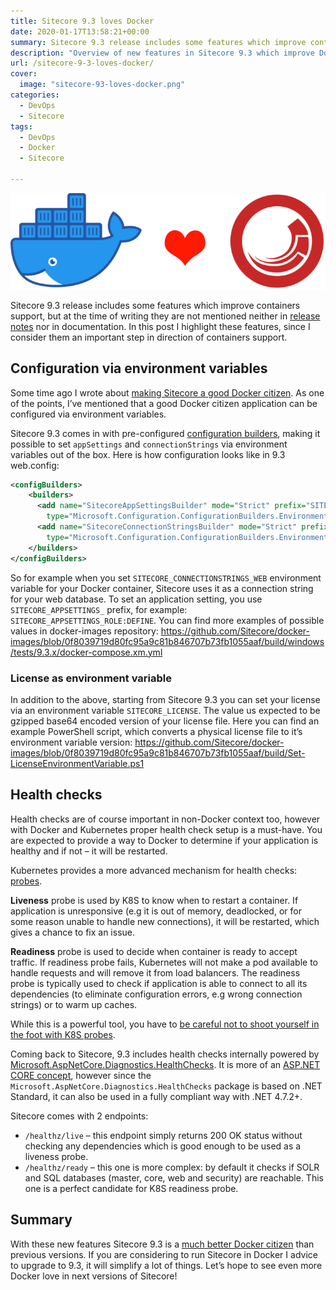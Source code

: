 ```yaml
---
title: Sitecore 9.3 loves Docker
date: 2020-01-17T13:58:21+00:00
summary: Sitecore 9.3 release includes some features which improve containers support, but at the time of writing they are not mentioned neither in release notes nor in documentation. In this post I highlight these features, since I consider them an important step in direction of containers support.
description: "Overview of new features in Sitecore 9.3 which improve Docker containers support: configuration via environment variables and health checks."
url: /sitecore-9-3-loves-docker/
cover:
  image: "sitecore-93-loves-docker.png"
categories:
  - DevOps
  - Sitecore
tags:
  - DevOps
  - Docker
  - Sitecore

---
```

![Sitecore 9.3 loves Docker containers](sitecore-93-loves-docker.png#center "Sitecore 9.3 loves Docker containers")

Sitecore 9.3 release includes some features which improve containers support, but at the time of writing they are not mentioned neither in [release notes](https://dev.sitecore.net/Downloads/Sitecore%20Experience%20Platform/93/Sitecore%20Experience%20Platform%2093%20Initial%20Release/Release%20Notes "release notes") nor in documentation. In this post I highlight these features, since I consider them an important step in direction of containers support.

## Configuration via environment variables

Some time ago I wrote about [making Sitecore a good Docker citizen](/making-sitecore-a-good-docker-citizen/ "making Sitecore a good Docker citizen"). As one of the points, I&#8217;ve mentioned that a good Docker citizen application can be configured via environment variables.

Sitecore 9.3 comes in with pre-configured [configuration builders](https://docs.microsoft.com/en-us/aspnet/config-builder "configuration builders"), making it possible to set `appSettings` and `connectionStrings` via environment variables out of the box. Here is how configuration looks like in 9.3 web.config:

```xml
<configBuilders>
    <builders>
      <add name="SitecoreAppSettingsBuilder" mode="Strict" prefix="SITECORE_APPSETTINGS_" stripPrefix="true"
        type="Microsoft.Configuration.ConfigurationBuilders.EnvironmentConfigBuilder, Microsoft.Configuration.ConfigurationBuilders.Environment, Version=1.0.0.0, Culture=neutral"/>
      <add name="SitecoreConnectionStringsBuilder" mode="Strict" prefix="SITECORE_CONNECTIONSTRINGS_" stripPrefix="true"
        type="Microsoft.Configuration.ConfigurationBuilders.EnvironmentConfigBuilder, Microsoft.Configuration.ConfigurationBuilders.Environment, Version=1.0.0.0, Culture=neutral"/>
    </builders>
</configBuilders>
```

So for example when you set `SITECORE_CONNECTIONSTRINGS_WEB` environment variable for your Docker container, Sitecore uses it as a connection string for your web database. To set an application setting, you use `SITECORE_APPSETTINGS_` prefix, for example: `SITECORE_APPSETTINGS_ROLE:DEFINE`. You can find more examples of possible values in docker-images repository: https://github.com/Sitecore/docker-images/blob/0f8039719d80fc95a9c81b846707b73fb1055aaf/build/windows/tests/9.3.x/docker-compose.xm.yml

### License as environment variable

In addition to the above, starting from Sitecore 9.3 you can set your license via an environment variable `SITECORE_LICENSE`. The value us expected to be gzipped base64 encoded version of your license file. Here you can find an example PowerShell script, which converts a physical license file to it&#8217;s environment variable version: https://github.com/Sitecore/docker-images/blob/0f8039719d80fc95a9c81b846707b73fb1055aaf/build/Set-LicenseEnvironmentVariable.ps1

## Health checks

Health checks are of course important in non-Docker context too, however with Docker and Kubernetes proper health check setup is a must-have. You are expected to provide a way to Docker to determine if your application is healthy and if not &#8211; it will be restarted.

Kubernetes provides a more advanced mechanism for health checks: [probes](https://kubernetes.io/docs/tasks/configure-pod-container/configure-liveness-readiness-startup-probes/ "probes").

**Liveness** probe is used by K8S to know when to restart a container. If application is unresponsive (e.g it is out of memory, deadlocked, or for some reason unable to handle new connections), it will be restarted, which gives a chance to fix an issue.

**Readiness** probe is used to decide when container is ready to accept traffic. If readiness probe fails, Kubernetes will not make a pod available to handle requests and will remove it from load balancers. The readiness probe is typically used to check if application is able to connect to all its dependencies (to eliminate configuration errors, e.g wrong connection strings) or to warm up caches.

While this is a powerful tool, you have to [be careful not to shoot yourself in the foot with K8S probes](https://blog.colinbreck.com/kubernetes-liveness-and-readiness-probes-how-to-avoid-shooting-yourself-in-the-foot/ "be careful not to shoot yourself in the foot with K8S probes").

Coming back to Sitecore, 9.3 includes health checks internally powered by [Microsoft.AspNetCore.Diagnostics.HealthChecks](https://www.nuget.org/packages/Microsoft.AspNetCore.Diagnostics.HealthChecks "Microsoft.AspNetCore.Diagnostics.HealthChecks"). It is more of an [ASP.NET CORE concept](https://docs.microsoft.com/en-us/aspnet/core/host-and-deploy/health-checks?view=aspnetcore-3.1 "ASP.NET CORE concept"), however since the `Microsoft.AspNetCore.Diagnostics.HealthChecks` package is based on .NET Standard, it can also be used in a fully compliant way with .NET 4.7.2+.

Sitecore comes with 2 endpoints: 

  * `/healthz/live` &#8211; this endpoint simply returns 200 OK status without checking any dependencies which is good enough to be used as a liveness probe.
  * `/healthz/ready` &#8211; this one is more complex: by default it checks if SOLR and SQL databases (master, core, web and security) are reachable. This one is a perfect candidate for K8S readiness probe.

## Summary

With these new features Sitecore 9.3 is a [much better Docker citizen](/making-sitecore-a-good-docker-citizen/ "much better Docker citizen") than previous versions. If you are considering to run Sitecore in Docker I advice to upgrade to 9.3, it will simplify a lot of things. Let&#8217;s hope to see even more Docker love in next versions of Sitecore!
